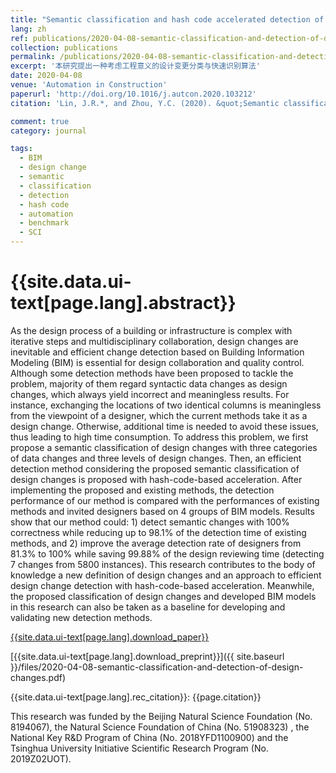 ```yaml
---
title: "Semantic classification and hash code accelerated detection of design changes in BIM models"
lang: zh
ref: publications/2020-04-08-semantic-classification-and-detection-of-design-changes
collection: publications
permalink: /publications/2020-04-08-semantic-classification-and-detection-of-design-changes
excerpt: '本研究提出一种考虑工程意义的设计变更分类与快速识别算法'
date: 2020-04-08
venue: 'Automation in Construction'
paperurl: 'http://doi.org/10.1016/j.autcon.2020.103212'
citation: 'Lin, J.R.*, and Zhou, Y.C. (2020). &quot;Semantic classification and hash code accelerated detection of design changes in BIM models&quot; <i>Automation in Construction</i>. 115: 103212. doi: 10.1016/j.autcon.2020.103212'

comment: true
category: journal

tags: 
  - BIM
  - design change
  - semantic
  - classification
  - detection
  - hash code
  - automation
  - benchmark
  - SCI
---
```



{{site.data.ui-text[page.lang].abstract}}
====

As the design process of a building or infrastructure is complex with iterative steps and multidisciplinary collaboration, design changes are inevitable and efficient change detection based on Building Information Modeling (BIM) is essential for design collaboration and quality control. Although some detection methods have been proposed to tackle the problem, majority of them regard syntactic data changes as design changes, which always yield incorrect and meaningless results. For instance, exchanging the locations of two identical columns is meaningless from the viewpoint of a designer, which the current methods take it as a design change. Otherwise, additional time is needed to avoid these issues, thus leading to high time consumption. To address this problem, we first propose a semantic classification of design changes with three categories of data changes and three levels of design changes. Then, an efficient detection method considering the proposed semantic classification of design changes is proposed with hash-code-based acceleration. After implementing the proposed and existing methods, the detection performance of our method is compared with the performances of existing methods and invited designers based on 4 groups of BIM models. Results show that our method could: 1) detect semantic changes with 100% correctness while reducing up to 98.1% of the detection time of existing methods, and 2) improve the average detection rate of designers from 81.3% to 100% while saving 99.88% of the design reviewing time (detecting 7 changes from 5800 instances). This research contributes to the body of knowledge a new definition of design changes and an approach to efficient design change detection with hash-code-based acceleration. Meanwhile, the proposed classification of design changes and developed BIM models in this research can also be taken as a baseline for developing and validating new detection methods.

[{{site.data.ui-text[page.lang].download_paper}}](http://doi.org/10.1016/j.autcon.2020.103212)

[{{site.data.ui-text[page.lang].download_preprint}}]({{ site.baseurl }}/files/2020-04-08-semantic-classification-and-detection-of-design-changes.pdf)

{{site.data.ui-text[page.lang].rec_citation}}: {{page.citation}}

This research was funded by the Beijing Natural Science Foundation (No. 8194067), the Natural Science Foundation of China (No. 51908323) , the National Key R&D Program of China (No. 2018YFD1100900) and the Tsinghua University Initiative Scientific Research Program (No. 2019Z02UOT).